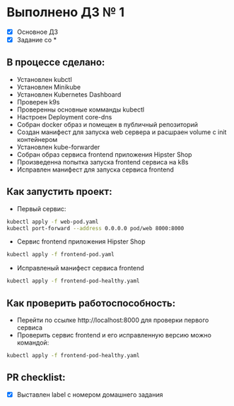 # Выполнено ДЗ № 1

 - [x] Основное ДЗ
 - [x] Задание со *

## В процессе сделано:
 - Установлен kubctl
 - Установлен Minikube
 - Установлен Kubernetes Dashboard
 - Проверен k9s
 - Проверенны основные комманды kubectl
 - Настроен Deployment core-dns
 - Собран docker образ и помещен в публичный репозиторий
 - Создан манифест для запуска web сервера и расшраен volume с init контейнером
 - Установлен kube-forwarder
 - Собран образ сервиса frontend приложения Hipster Shop
 - Произведенна попытка запуска frontend сервиса на k8s
 - Исправлен манифест для запуска сервиса frontend

## Как запустить проект:
 - Первый сервис:
 ```bash
kubectl apply -f web-pod.yaml
kubectl port-forward --address 0.0.0.0 pod/web 8000:8000
 ```
 - Сервис frontend приложения Hipster Shop
 ```bash
 kubectl apply -f frontend-pod.yaml
 ```
  - Исправленый манифест сервиса frontend
 ```bash
 kubectl apply -f frontend-pod-healthy.yaml
 ```

## Как проверить работоспособность:
 - Перейти по ссылке http://localhost:8000 для проверки первого сервиса 
 - Проверить сервис frontend и его исправленную версию можно командой:
  ```bash
kubectl apply -f frontend-pod-healthy.yaml
 ```

## PR checklist:
 - [x] Выставлен label с номером домашнего задания
 